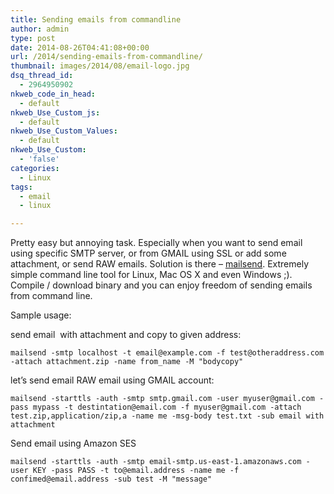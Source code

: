 ```yaml
---
title: Sending emails from commandline
author: admin
type: post
date: 2014-08-26T04:41:08+00:00
url: /2014/sending-emails-from-commandline/
thumbnail: images/2014/08/email-logo.jpg
dsq_thread_id:
  - 2964950902
nkweb_code_in_head:
  - default
nkweb_Use_Custom_js:
  - default
nkweb_Use_Custom_Values:
  - default
nkweb_Use_Custom:
  - 'false'
categories:
  - Linux
tags:
  - email
  - linux

---
```

Pretty easy but annoying task. Especially when you want to send email using specific SMTP server, or from GMAIL using SSL or add some attachment, or send RAW emails. Solution is there &#8211; [mailsend](https://github.com/muquit/mailsend/). Extremely simple command line tool for Linux, Mac OS X and even Windows ;). Compile / download binary and you can enjoy freedom of sending emails from command line.

<!--more-->

Sample usage:

send email  with attachment and copy to given address:

```
mailsend -smtp localhost -t email@example.com -f test@otheraddress.com -attach attachment.zip -name from_name -M "bodycopy"
```

let&#8217;s send email RAW email using GMAIL account:

```
mailsend -starttls -auth -smtp smtp.gmail.com -user myuser@gmail.com -pass mypass -t destintation@email.com -f myuser@gmail.com -attach test.zip,application/zip,a -name me -msg-body test.txt -sub email with attachment
```

Send email using Amazon SES

```
mailsend -starttls -auth -smtp email-smtp.us-east-1.amazonaws.com -user KEY -pass PASS -t to@email.address -name me -f confimed@email.address -sub test -M "message"
```
